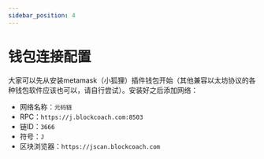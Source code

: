 ```yaml
---
sidebar_position: 4
---
```


# 钱包连接配置

大家可以先从安装metamask（小狐狸）插件钱包开始（其他兼容以太坊协议的各种钱包软件应该也可以，请自行尝试）。安装好之后添加网络：

- 网络名称：```元码链```
- RPC：```https://j.blockcoach.com:8503```
- 链ID：```3666```
- 符号：```J```
- 区块浏览器：```https://jscan.blockcoach.com```

